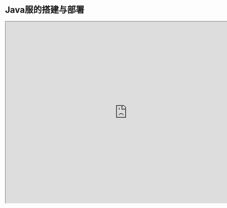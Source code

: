 # Java服的搭建与部署

<iframe src="https://cc.163.com/act/m/daily/iframeplayer/?id=64818951c31a9c0f360dc572" width="800" height="600" allow="fullscreen"/>

本章将会介绍如何部署开服工具2.0架构中的Java服部分。部署服务器和传统的Java服类似，唯一的区别就是：

在制作和开发开服工具2.0的玩法时，必须将服务器运行在小小云中。

因此，我们需要提前准备好BC端和对应的Spigot端，将其上传到小小云的SFTP中。

## 准备BC端和Spigot端

首先下载对应的BC端和Spigot端jar文件。

部分需要下载的插件，可以自行提前下载 [链接](https://mc.163.com/dev/mcmanual/mc-dev/mcguide/27-手机网络游戏/课程10：使用Spigot开服/99-下载内容.html?catalog=1)

ViaVersion [链接](https://www.spigotmc.org/resources/viaversion.19254/)

### BC

BC端下载：前往 [CI构建站](https://ci.md-5.net/job/BungeeCord/) 下载最新的BungeeCord.jar并存放到一个空文件夹中。

打开cmd，输入启动指令`java -jar BungeeCord.jar`，等待下载资源并生成默认配置文件。

![](./images/13.png)

随后进入`plugins`文件夹，下载BungeeMaster插件并拖入`plugins`文件夹

随后新建BungeeMaster文件夹，新建`config.yml`，为BungeeMaster的配置文件。

填入以下内容

```yaml
master_port: 29001
server_id: 12001
```

填写要求

- server_id 取值区间在[12000, 14000)内，并且保持单次部署唯一即可，代表部署时的服务器id
- master_port端口范围要求[29000,31000)，代表控制服端口
  - **master_port**是指BC服监听Master服连接所用端口，请注意与下述用于原生游戏的**query_port**区分，以免造成端口冲突
- 填写完毕后，请记下相关参数，后面需要在studio中填写

接下来需要配置BC端的配置文件`config.yml`，其位置在与BungeeCord.jar的同级目录中。配置bc服监听的端口，端口范围要求[29000,31000)

并且**关闭**正版验证`online_mode`

![](./images/14.png)

剩下bc配置部分和传统Java服类似，BC配置参考文档[点我](https://www.spigotmc.org/wiki/bungeecord-configuration-guide/)。

### Spigot

开服工具2.0官方推荐使用Spigot1.12.2，需要使用官方构建工具进行构建，具体构建教程见SpigotMC官网。[下载链接](https://hub.spigotmc.org/jenkins/job/BuildTools/)

创建一个空文件夹并准备最新版Spigot的jar文件，并在cmd输入`java -jar 文件名`，启动服务器。

- 同意EULA
- 下载SpigotMaster插件放入plugins文件夹
- 下载ViaVersion插件放入plugins文件夹
- 关闭正版验证

随后关闭服务器，将两个文件夹打包，通过SFTP上传到小小云。

根据官方开发规范要求，将文件解压到指定目录。

> - **BungeeCord服需要部署在以下路径**：`~/bc/*/BungeeCord.jar`
>
>   例如：`~/bc/bc1/BungeeCord.jar`
>
> - **Spigot服需要部署在以下路径**：`~/spigot/*/spigot-1.12.2.jar`
>
>   例如：`~/spigot/lobby1/spigot-1.12.2.jar`

## 启动服务器

使用screen命令新建一个名为bc的screen`screen -S bc`，cd到BungeeCord.jar的目录后，输入`java8 -jar BungeeCord.jar`启动服务器。Java命令行参数可以自行配置。

![](./images/15.png)

服务器启动成功后，按下组合键`Ctrl A D`退出screen，再使用同样的操作新建一个screen来运行spigot端。

要切换到以前的screen，输入`screen -rx screen名`即可。
